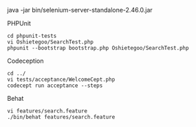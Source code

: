 java -jar bin/selenium-server-standalone-2.46.0.jar

PHPUnit
```
cd phpunit-tests
vi Oshietegoo/SearchTest.php
phpunit --bootstrap bootstrap.php Oshietegoo/SearchTest.php
```

Codeception
```
cd ../
vi tests/acceptance/WelcomeCept.php
codecept run acceptance --steps
```

Behat
```
vi features/search.feature
./bin/behat features/search.feature 
```
